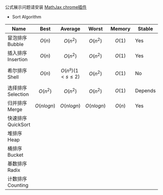 公式展示问题请安装 [MathJax chrome插件](https://chrome.google.com/webstore/detail/mathjax-plugin-for-github/ioemnmodlmafdkllaclgeombjnmnbima/related)

* Sort Algorithm

| Name | Best | Average | Worst | Memory | Stable |
|  ----  | ----  | ----  |----  | ----  | ----  |
| 冒泡排序 Bubble  | $$O(n)$$ |$$O(n^2)$$| $$O(n^2)$$ |$$O(1)$$ |Yes |
| 插入排序 Insertion  | $$O(n)$$ |$$O(n^2)$$| $$O(n^2)$$ |$$O(1)$$ |Yes |
| 希尔排序 Shell | $$O(n)$$ | $$O(n^s)  (1 <s\leq 2)$$ | $$O(n^2)$$ | $$O(1)$$| No |
| 选择排序 Selection  | $$O(n^2)$$ |$$O(n^2)$$| $$O(n^2)$$ |$$O(1)$$ |Depends |
| 归并排序 Merge | $$O(nlogn)$$ | $$O(nlogn)$$ | $$O(nlogn)$$ | $$O(n)$$| Yes |
| 快速排序 QuickSort |  | | | | |
| 堆排序 Heap |  | | | | |
| 桶排序 Bucket |  | | | | |
| 基数排序 Radix |  | | | | |
| 计数排序 Counting |  | | | | |
